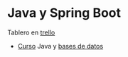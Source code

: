 # Java y Spring Boot

Tablero en [trello](https://trello.com/b/gWJsG18e/g5-formaci%C3%B3n-spring-boot)

- [Curso](https://app.aluracursos.com/course/introduccion-sql-mysql-manipule-consulte-datos)
Java y [bases de datos](./base_de_datos.md)


